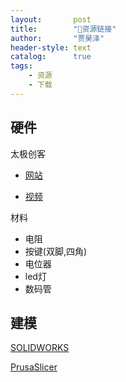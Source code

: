 ```yaml
---
layout:       post
title:        "🔗资源链接"
author:       "贾昊泽"
header-style: text
catalog:      true
tags:
    - 资源
    - 下载
---
```


## 硬件

太极创客

 - [网站](http://www.taichi-maker.com/)

 - [视频](https://www.bilibili.com/video/BV164411J7GE/)

材料
 + 电阻
 + 按键(双脚,四角)
 + 电位器
 + led灯
 + 数码管

## 建模

[SOLIDWORKS](https://mp.weixin.qq.com/s/IXAIPUTQLg1Ud1UiMEIg7w)

[PrusaSlicer](https://www.prusa3d.com/page/prusaslicer_424/)